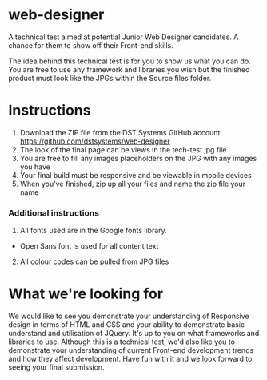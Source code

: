 # web-designer
A technical test aimed at potential Junior Web Designer candidates. A chance for them to show off their Front-end skills.

The idea behind this technical test is for you to show us what you can do. You are free to use any framework and libraries you wish but the finished product must look like the JPGs within the Source files folder.

# Instructions

1. Download the ZIP file from the DST Systems GitHub account: https://github.com/dstsystems/web-designer
2. The look of the final page can be views in the tech-test.jpg file
3. You are free to fill any images placeholders on the JPG with any images you have
4. Your final build must be responsive and be viewable in mobile devices
5. When you've finished, zip up all your files and name the zip file your name

### Additional instructions
1. All fonts used are in the Google fonts library.
  * Open Sans font is used for all content text
2. All colour codes can be pulled from JPG files

# What we're looking for

We would like to see you demonstrate your understanding of Responsive design in terms of HTML and CSS and your ability to demonstrate basic understand and utilisation of JQuery. It's up to you on what frameworks and libraries to use. Although this is a technical test, we'd also like you to demonstrate your understanding of current Front-end development trends and how they affect development. Have fun with it and we look forward to seeing your final submission.
